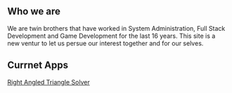 ## Who we are

We are twin brothers that have worked in System Administration, Full Stack Development and Game Development for the last 16 years.  This site is a new ventur to let us persue our interest together and for our selves.

## Currnet Apps
[Right Angled Triangle Solver](https://play.google.com/store/apps/details?id=com.ChrisTowles.RightAngledTriangleSolver)

